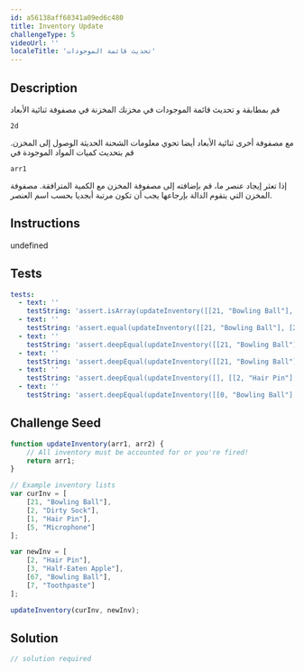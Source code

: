 ```yaml
---
id: a56138aff60341a09ed6c480
title: Inventory Update
challengeType: 5
videoUrl: ''
localeTitle: 'تحديث قائمة الموجودات'
---
```


## Description
قم بمطابقة و تحديث قائمة الموجودات في مخزنك المخزنة في مصفوفة ثنائية الأبعاد 

`2d`

مع مصفوفة أخرى ثنائية الأبعاد أيضا تحوي معلومات الشحنة الحديثة الوصول إلى المخزن.
قم بتحديث كميات المواد الموجودة في

`arr1`

إذا تعثر إيجاد عنصر ما، قم بإضافته إلى مصفوفة المخزن مع الكمية المترافقة. مصفوفة المخزن التي يتقوم الدالة بإرجاعها يجب أن تكون مرتبة أبجديا بحسب اسم العنصر.

## Instructions
undefined

## Tests
<section id='tests'>

```yml
tests:
  - text: ''
    testString: 'assert.isArray(updateInventory([[21, "Bowling Ball"], [2, "Dirty Sock"], [1, "Hair Pin"], [5, "Microphone"]], [[2, "Hair Pin"], [3, "Half-Eaten Apple"], [67, "Bowling Ball"], [7, "Toothpaste"]]), "The function <code>updateInventory</code> should return an array.");'
  - text: ''
    testString: 'assert.equal(updateInventory([[21, "Bowling Ball"], [2, "Dirty Sock"], [1, "Hair Pin"], [5, "Microphone"]], [[2, "Hair Pin"], [3, "Half-Eaten Apple"], [67, "Bowling Ball"], [7, "Toothpaste"]]).length, 6, "<code>updateInventory([[21, "Bowling Ball"], [2, "Dirty Sock"], [1, "Hair Pin"], [5, "Microphone"]], [[2, "Hair Pin"], [3, "Half-Eaten Apple"], [67, "Bowling Ball"], [7, "Toothpaste"]])</code> should return an array with a length of 6.");'
  - text: ''
    testString: 'assert.deepEqual(updateInventory([[21, "Bowling Ball"], [2, "Dirty Sock"], [1, "Hair Pin"], [5, "Microphone"]], [[2, "Hair Pin"], [3, "Half-Eaten Apple"], [67, "Bowling Ball"], [7, "Toothpaste"]]), [[88, "Bowling Ball"], [2, "Dirty Sock"], [3, "Hair Pin"], [3, "Half-Eaten Apple"], [5, "Microphone"], [7, "Toothpaste"]], "<code>updateInventory([[21, "Bowling Ball"], [2, "Dirty Sock"], [1, "Hair Pin"], [5, "Microphone"]], [[2, "Hair Pin"], [3, "Half-Eaten Apple"], [67, "Bowling Ball"], [7, "Toothpaste"]])</code> should return <code>[[88, "Bowling Ball"], [2, "Dirty Sock"], [3, "Hair Pin"], [3, "Half-Eaten Apple"], [5, "Microphone"], [7, "Toothpaste"]]</code>.");'
  - text: ''
    testString: 'assert.deepEqual(updateInventory([[21, "Bowling Ball"], [2, "Dirty Sock"], [1, "Hair Pin"], [5, "Microphone"]], []), [[21, "Bowling Ball"], [2, "Dirty Sock"], [1, "Hair Pin"], [5, "Microphone"]], "<code>updateInventory([[21, "Bowling Ball"], [2, "Dirty Sock"], [1, "Hair Pin"], [5, "Microphone"]], [])</code> should return <code>[[21, "Bowling Ball"], [2, "Dirty Sock"], [1, "Hair Pin"], [5, "Microphone"]]</code>.");'
  - text: ''
    testString: 'assert.deepEqual(updateInventory([], [[2, "Hair Pin"], [3, "Half-Eaten Apple"], [67, "Bowling Ball"], [7, "Toothpaste"]]), [[67, "Bowling Ball"], [2, "Hair Pin"], [3, "Half-Eaten Apple"], [7, "Toothpaste"]], "<code>updateInventory([], [[2, "Hair Pin"], [3, "Half-Eaten Apple"], [67, "Bowling Ball"], [7, "Toothpaste"]])</code> should return <code>[[67, "Bowling Ball"], [2, "Hair Pin"], [3, "Half-Eaten Apple"], [7, "Toothpaste"]]</code>.");'
  - text: ''
    testString: 'assert.deepEqual(updateInventory([[0, "Bowling Ball"], [0, "Dirty Sock"], [0, "Hair Pin"], [0, "Microphone"]], [[1, "Hair Pin"], [1, "Half-Eaten Apple"], [1, "Bowling Ball"], [1, "Toothpaste"]]), [[1, "Bowling Ball"], [0, "Dirty Sock"], [1, "Hair Pin"], [1, "Half-Eaten Apple"], [0, "Microphone"], [1, "Toothpaste"]], "<code>updateInventory([[0, "Bowling Ball"], [0, "Dirty Sock"], [0, "Hair Pin"], [0, "Microphone"]], [[1, "Hair Pin"], [1, "Half-Eaten Apple"], [1, "Bowling Ball"], [1, "Toothpaste"]])</code> should return <code>[[1, "Bowling Ball"], [0, "Dirty Sock"], [1, "Hair Pin"], [1, "Half-Eaten Apple"], [0, "Microphone"], [1, "Toothpaste"]]</code>.");'

```

</section>

## Challenge Seed
<section id='challengeSeed'>

<div id='js-seed'>

```js
function updateInventory(arr1, arr2) {
    // All inventory must be accounted for or you're fired!
    return arr1;
}

// Example inventory lists
var curInv = [
    [21, "Bowling Ball"],
    [2, "Dirty Sock"],
    [1, "Hair Pin"],
    [5, "Microphone"]
];

var newInv = [
    [2, "Hair Pin"],
    [3, "Half-Eaten Apple"],
    [67, "Bowling Ball"],
    [7, "Toothpaste"]
];

updateInventory(curInv, newInv);

```

</div>



</section>

## Solution
<section id='solution'>

```js
// solution required
```
</section>
